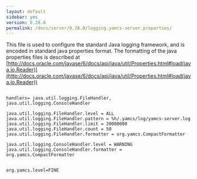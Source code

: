 ```yaml
---
layout: default
sidebar: yes
version: 0.28.0
permalink: /docs/server/0.28.0/logging.yamcs-server.properties/
---
```


This file is used to configure the standard Java logging framework, and is encoded in standard java properties format. The formatting of the java properties files is described at [http://docs.oracle.com/javase/6/docs/api/java/util/Properties.html#load(java.io.Reader)](http://docs.oracle.com/javase/6/docs/api/java/util/Properties.html#load(java.io.Reader))

<pre>
<code class="config-file">
handlers= java.util.logging.FileHandler, java.util.logging.ConsoleHandler

java.util.logging.FileHandler.level = ALL
java.util.logging.FileHandler.pattern = %h/.yamcs/log/yamcs-server.log
java.util.logging.FileHandler.limit = 20000000
java.util.logging.FileHandler.count = 50
java.util.logging.FileHandler.formatter = org.yamcs.CompactFormatter

java.util.logging.ConsoleHandler.level = WARNING
java.util.logging.ConsoleHandler.formatter = org.yamcs.CompactFormatter


org.yamcs.level=FINE
</code>
</pre>
